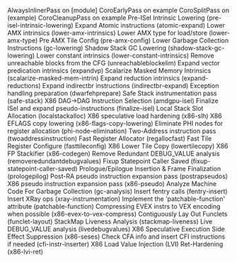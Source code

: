 AlwaysInlinerPass on [module]
CoroEarlyPass on example
CoroSplitPass on (example)
CoroCleanupPass on example
Pre-ISel Intrinsic Lowering (pre-isel-intrinsic-lowering)
Expand Atomic instructions (atomic-expand)
Lower AMX intrinsics (lower-amx-intrinsics)
Lower AMX type for load/store (lower-amx-type)
Pre AMX Tile Config (pre-amx-config)
Lower Garbage Collection Instructions (gc-lowering)
Shadow Stack GC Lowering (shadow-stack-gc-lowering)
Lower constant intrinsics (lower-constant-intrinsics)
Remove unreachable blocks from the CFG (unreachableblockelim)
Expand vector predication intrinsics (expandvp)
Scalarize Masked Memory Intrinsics (scalarize-masked-mem-intrin)
Expand reduction intrinsics (expand-reductions)
Expand indirectbr instructions (indirectbr-expand)
Exception handling preparation (dwarfehprepare)
Safe Stack instrumentation pass (safe-stack)
X86 DAG->DAG Instruction Selection (amdgpu-isel)
Finalize ISel and expand pseudo-instructions (finalize-isel)
Local Stack Slot Allocation (localstackalloc)
X86 speculative load hardening (x86-slh)
X86 EFLAGS copy lowering (x86-flags-copy-lowering)
Eliminate PHI nodes for register allocation (phi-node-elimination)
Two-Address instruction pass (twoaddressinstruction)
Fast Register Allocator (regallocfast)
Fast Tile Register Configure (fasttileconfig)
X86 Lower Tile Copy (lowertilecopy)
X86 FP Stackifier (x86-codegen)
Remove Redundant DEBUG_VALUE analysis (removeredundantdebugvalues)
Fixup Statepoint Caller Saved (fixup-statepoint-caller-saved)
Prologue/Epilogue Insertion & Frame Finalization (prologepilog)
Post-RA pseudo instruction expansion pass (postrapseudos)
X86 pseudo instruction expansion pass (x86-pseudo)
Analyze Machine Code For Garbage Collection (gc-analysis)
Insert fentry calls (fentry-insert)
Insert XRay ops (xray-instrumentation)
Implement the 'patchable-function' attribute (patchable-function)
Compressing EVEX instrs to VEX encoding when possible (x86-evex-to-vex-compress)
Contiguously Lay Out Funclets (funclet-layout)
StackMap Liveness Analysis (stackmap-liveness)
Live DEBUG_VALUE analysis (livedebugvalues)
X86 Speculative Execution Side Effect Suppression (x86-seses)
Check CFA info and insert CFI instructions if needed (cfi-instr-inserter)
X86 Load Value Injection (LVI) Ret-Hardening (x86-lvi-ret)
